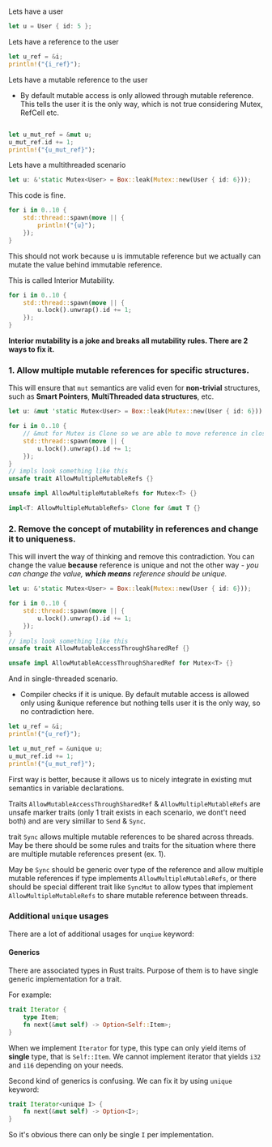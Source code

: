 #

Lets have a user

```rust
let u = User { id: 5 };
```

Lets have a reference to the user

```rust
let u_ref = &i;
println!("{i_ref}");
```

Lets have a mutable reference to the user

- By default mutable access is only allowed through mutable reference. This tells the user it is the only way, which is not true considering Mutex, RefCell etc.
```rust

let u_mut_ref = &mut u;
u_mut_ref.id += 1;
println!("{u_mut_ref}");
```

Lets have a multithreaded scenario

```rust
let u: &'static Mutex<User> = Box::leak(Mutex::new(User { id: 6}));
```
This code is fine.
```rust
for i in 0..10 {
    std::thread::spawn(move || {
        println!("{u}");
    });
}
```

This should not work because u is immutable reference but we actually can mutate the value behind immutable reference. 

This is called Interior Mutability.
```rust
for i in 0..10 {
    std::thread::spawn(move || {
        u.lock().unwrap().id += 1;
    });
}
```
**Interior mutability is a joke and breaks all mutability rules. There are 2 ways to fix it.**

### 1. Allow multiple mutable references for specific structures.

This will ensure that `mut` semantics are valid even for **non-trivial** structures, such as **Smart Pointers**, **MultiThreaded data structures**, etc.

```rust
let u: &mut 'static Mutex<User> = Box::leak(Mutex::new(User { id: 6}));

for i in 0..10 {
    // &mut for Mutex is Clone so we are able to move reference in closure
    std::thread::spawn(move || {
        u.lock().unwrap().id += 1;
    });
}
// impls look something like this
unsafe trait AllowMultipleMutableRefs {}

unsafe impl AllowMultipleMutableRefs for Mutex<T> {}

impl<T: AllowMultipleMutableRefs> Clone for &mut T {}
```

### 2. Remove the concept of mutability in references and change it to uniqueness.

This will invert the way of thinking and remove this contradiction. You can change the value **because** reference is unique and not the other way - *you can change the value, **which means** reference should be unique.*

```rust
let u: &'static Mutex<User> = Box::leak(Mutex::new(User { id: 6}));

for i in 0..10 {
    std::thread::spawn(move || {
        u.lock().unwrap().id += 1;
    });
}
// impls look something like this
unsafe trait AllowMutableAccessThroughSharedRef {}

unsafe impl AllowMutableAccessThroughSharedRef for Mutex<T> {}
```
And in single-threaded scenario.

- Compiler checks if it is unique. By default mutable access is allowed only using &unique reference but nothing tells user it is the only way, so no contradiction here.
 
```rust
let u_ref = &i;
println!("{u_ref}");

let u_mut_ref = &unique u;
u_mut_ref.id += 1;
println!("{u_mut_ref}");
```
First way is better, because it allows us to nicely integrate in existing mut semantics in variable declarations.

Traits `AllowMutableAccessThroughSharedRef` & `AllowMultipleMutableRefs` are unsafe marker traits (only 1 trait exists in each scenario, we dont't need both) and are very simillar to `Send` & `Sync`.

trait `Sync` allows multiple mutable references to be shared across threads. May be there should be some rules and traits for the situation where there are multiple mutable references present (ex. 1).

May be `Sync` should be generic over type of the reference and allow multiple mutable references if type implements `AllowMultipleMutableRefs`, or there should be special different trait like `SyncMut` to allow types that implement `AllowMultipleMutableRefs` to share mutable reference between threads.

### Additional `unique` usages

There are a lot of additional usages for `unqiue` keyword:

#### Generics

There are associated types in Rust traits.
Purpose of them is to have single generic implementation for a trait.

For example:

```rust
trait Iterator {
    type Item;
    fn next(&mut self) -> Option<Self::Item>;
}
```

When we implement `Iterator` for type, this type can only yield items of **single** type, that is `Self::Item`. We cannot implement iterator that yields `i32` and `i16` depending on your needs.

Second kind of generics is confusing. We can fix it by using `unique` keyword:
```rust
trait Iterator<unique I> {
    fn next(&mut self) -> Option<I>;
}
```

So it's obvious there can only be single `I` per implementation.